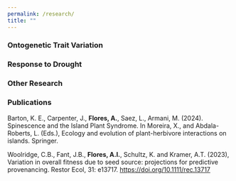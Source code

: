 ```yaml
---
permalink: /research/
title: ""
---
```

### Ontogenetic Trait Variation

### Response to Drought

### Other Research

### Publications 

Barton, K. E., Carpenter, J., **Flores, A.**, Saez, L., Armani, M. (2024). Spinescence and the Island Plant Syndrome. In Moreira, X., and Abdala-Roberts, L. (Eds.), Ecology and evolution of plant-herbivore interactions on islands. Springer.

Woolridge, C.B., Fant, J.B., **Flores, A.I.**, Schultz, K. and Kramer, A.T. (2023), Variation in overall fitness due to seed source: projections for predictive provenancing. Restor Ecol, 31: e13717. https://doi.org/10.1111/rec.13717
 


